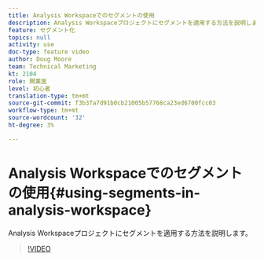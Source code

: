 ```yaml
---
title: Analysis Workspaceでのセグメントの使用
description: Analysis Workspaceプロジェクトにセグメントを適用する方法を説明します。
feature: セグメント化
topics: null
activity: use
doc-type: feature video
author: Doug Moore
team: Technical Marketing
kt: 2104
role: 開業医
level: 初心者
translation-type: tm+mt
source-git-commit: f3b3fa7d91b0cb21005b57768ca23ed6700fcc03
workflow-type: tm+mt
source-wordcount: '32'
ht-degree: 3%

---
```



# Analysis Workspaceでのセグメントの使用{#using-segments-in-analysis-workspace}

Analysis Workspaceプロジェクトにセグメントを適用する方法を説明します。

>[!VIDEO](https://video.tv.adobe.com/v/23977/?quality=12)